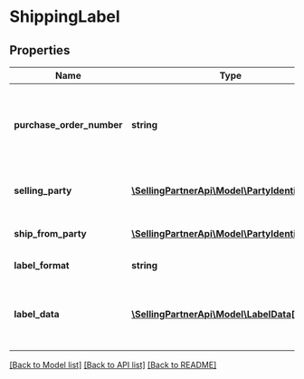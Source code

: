 # ShippingLabel

## Properties
Name | Type | Description | Notes
------------ | ------------- | ------------- | -------------
**purchase_order_number** | **string** | This field will contain the Purchase Order Number for this order. | 
**selling_party** | [**\SellingPartnerApi\Model\PartyIdentification**](PartyIdentification.md) | ID of the selling party or vendor. | 
**ship_from_party** | [**\SellingPartnerApi\Model\PartyIdentification**](PartyIdentification.md) | Warehouse code of vendor. | 
**label_format** | **string** | Format of the label. | 
**label_data** | [**\SellingPartnerApi\Model\LabelData[]**](LabelData.md) | Provides the details of the packages in this shipment. | 

[[Back to Model list]](../README.md#documentation-for-models) [[Back to API list]](../README.md#documentation-for-api-endpoints) [[Back to README]](../README.md)


